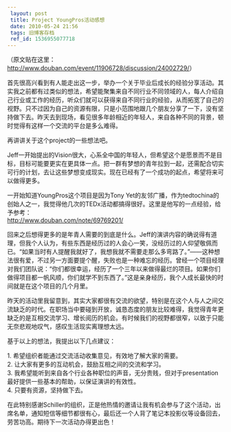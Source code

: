 ```yaml
---
 layout: post
 title: Project YoungPros活动感想
 date: 2010-05-24 21:56
 tags: 旧博客存档
 ref_id: 1536955077718
---
```

（原文贴在这里：<http://www.douban.com/event/11906728/discussion/24002729/>）

首先很高兴看到有人能走出这一步，举办一个关于毕业后成长的经验分享活动。其实我之前都有过类似的想法，希望能聚集来自不同行业不同领域的人，每人介绍自己行业或工作的经历，听众们就可以获得来自不同行业的经验，从而拓宽了自己的视野。只不过因为自己的资源有限，只是小范围地跟几个朋友分享了一下，没有坚持做下去。昨天去到现场，看见很多年龄相近的年轻人，来自各种不同的背景，顿时觉得有这样一个交流的平台是多么难得。

再讲讲关于这个project的一些想法吧。

Jeff一开始提出的Vision很大，心系全中国的年轻人，但希望这个是愿景而不是目标，目标可能要更实在更具体一点。把一群有梦想的青年拉到一起，还需配合切实可行的计划，去让这些梦想变成现实。现在已经有了一个成功的起点，希望将来可以做得更多。

一开始知道YoungPros这个项目是因为Tony
Yet的友邻广播，作为tedtochina的创始人之一，我觉得他几次的TEDx活动都搞得很好。这里是他写的一点经验，给予参考：  
<http://www.douban.com/note/69769201/>

回来之后想得更多的是年青人需要的到底是什么。Jeff的演讲内容的确说得有道理，但我个人认为，有些东西是经历过的人会心一笑，没经历过的人仰望敬佩而已。“如果当时有人提醒我就好了，我想我就不需要走那么多弯路了。”——这种想法很有爱，不过另一方面要提个醒，失败也是一种难忘的经历。曾经一个项目经理对我们团队说：“你们都很幸运，经历了一个三年以来做得最烂的项目。如果你们做得项目都一帆风顺，你们就学不到东西了。”这是亲身经历，我个人成长最快的时间就是在这个项目的几个月里。

昨天的活动里我留意到，其实大家都很有交流的欲望，特别是在这个人与人之间交流缺乏的时代。在职场当中要碰到开放，诚恳态度的朋友比较难得，我觉得青年更缺乏的是互相交流学习、增长阅历的机会。有时候我们的视野都很窄，以致于只能无奈悲观地叹气，感叹生活现实离理想太远。

基于以上的想法，我提出以下几点建议：

1\. 希望组织者能通过交流活动收集意见，有效地了解大家的需要。  
2\. 让大家有更多的互动机会，鼓励互相之间的交流和学习。  
3\. 我希望能听到来自各个行业各种职位的声音，无分贵贱，但对于presentation最好提供一些基本的帮助，以保证演讲的有效性。  
4\. 只要有资源，坚持做下去。

在此特别感谢Schiller的组织，正是他热情的邀请让我有机会参与了这个活动，出席名单，通知短信等细节都很有心，最后还一个人背了笔记本投影仪等设备回去，劳苦功高。期待下一次活动办得更出色！

